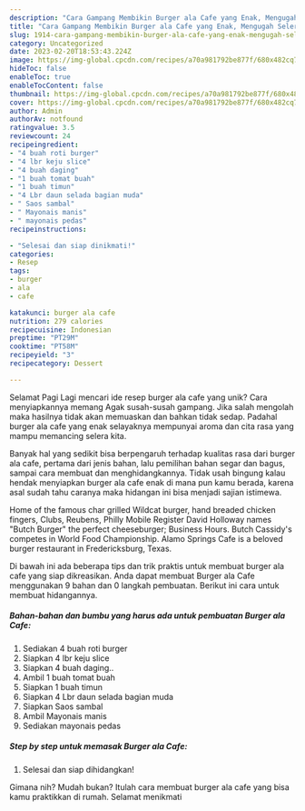 ```yaml
---
description: "Cara Gampang Membikin Burger ala Cafe yang Enak, Mengugah Selera"
title: "Cara Gampang Membikin Burger ala Cafe yang Enak, Mengugah Selera"
slug: 1914-cara-gampang-membikin-burger-ala-cafe-yang-enak-mengugah-selera
category: Uncategorized
date: 2023-02-20T18:53:43.224Z
image: https://img-global.cpcdn.com/recipes/a70a981792be877f/680x482cq70/burger-ala-cafe-foto-resep-utama.jpg
hideToc: false
enableToc: true
enableTocContent: false
thumbnail: https://img-global.cpcdn.com/recipes/a70a981792be877f/680x482cq70/burger-ala-cafe-foto-resep-utama.jpg
cover: https://img-global.cpcdn.com/recipes/a70a981792be877f/680x482cq70/burger-ala-cafe-foto-resep-utama.jpg
author: Admin
authorAv: notfound
ratingvalue: 3.5
reviewcount: 24
recipeingredient:
- "4 buah roti burger"
- "4 lbr keju slice"
- "4 buah daging"
- "1 buah tomat buah"
- "1 buah timun"
- "4 Lbr daun selada bagian muda"
- " Saos sambal"
- " Mayonais manis"
- " mayonais pedas"
recipeinstructions:

- "Selesai dan siap dinikmati!"
categories:
- Resep
tags:
- burger
- ala
- cafe

katakunci: burger ala cafe 
nutrition: 279 calories
recipecuisine: Indonesian
preptime: "PT29M"
cooktime: "PT58M"
recipeyield: "3"
recipecategory: Dessert

---
```



Selamat Pagi Lagi mencari ide resep burger ala cafe yang unik? Cara menyiapkannya memang Agak susah-susah gampang. Jika salah mengolah maka hasilnya tidak akan memuaskan dan bahkan tidak sedap. Padahal burger ala cafe yang enak selayaknya mempunyai aroma dan cita rasa yang mampu memancing selera kita.


Banyak hal yang sedikit bisa berpengaruh terhadap kualitas rasa dari burger ala cafe, pertama dari jenis bahan, lalu pemilihan bahan segar dan bagus, sampai cara membuat dan menghidangkannya. Tidak usah bingung kalau hendak menyiapkan burger ala cafe enak di mana pun kamu berada, karena asal sudah tahu caranya maka hidangan ini bisa menjadi sajian istimewa.

Home of the famous char grilled Wildcat burger, hand breaded chicken fingers, Clubs, Reubens, Philly Mobile Register David Holloway names &#34;Butch Burger&#34; the perfect cheeseburger; Business Hours. Butch Cassidy&#39;s competes in World Food Championship. Alamo Springs Cafe is a beloved burger restaurant in Fredericksburg, Texas.


Di bawah ini ada beberapa tips dan trik praktis untuk membuat burger ala cafe yang siap dikreasikan. Anda dapat membuat Burger ala Cafe menggunakan 9 bahan dan 0 langkah pembuatan. Berikut ini cara untuk membuat hidangannya.

<!--inarticleads1-->

##### Bahan-bahan dan bumbu yang harus ada untuk pembuatan Burger ala Cafe:

1. Sediakan 4 buah roti burger
1. Siapkan 4 lbr keju slice
1. Siapkan 4 buah daging..
1. Ambil 1 buah tomat buah
1. Siapkan 1 buah timun
1. Siapkan 4 Lbr daun selada bagian muda
1. Siapkan  Saos sambal
1. Ambil  Mayonais manis
1. Sediakan  mayonais pedas




<!--inarticleads2-->

##### Step by step untuk memasak Burger ala Cafe:


1. Selesai dan siap dihidangkan!



Gimana nih? Mudah bukan? Itulah cara membuat burger ala cafe yang bisa kamu praktikkan di rumah. Selamat menikmati
